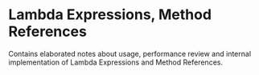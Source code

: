 # Lambda Expressions, Method References
Contains elaborated notes about usage, performance review and internal implementation of Lambda Expressions and Method References.